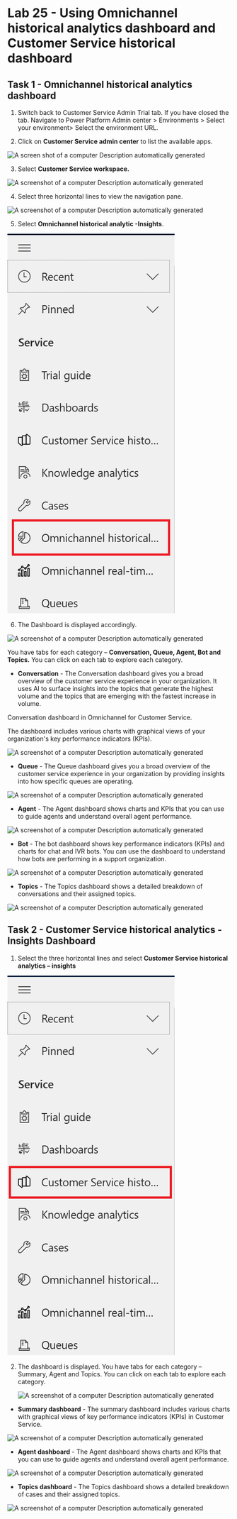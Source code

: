 # Lab 25 - Using Omnichannel historical analytics dashboard and Customer Service historical dashboard

## Task 1 - Omnichannel historical analytics dashboard

1.  Switch back to Customer Service Admin Trial tab. If you have closed
    the tab. Navigate to Power Platform Admin center \> Environments \>
    Select your environment\> Select the environment URL.

2.  Click on **Customer Service admin center** to list the available
    apps.

![A screen shot of a computer Description automatically
generated](./media/media24/image1.png)

3.  Select **Customer Service workspace.**

![A screenshot of a computer Description automatically
generated](./media/media24/image2.png)

4.  Select three horizontal lines to view the navigation pane.

![A screenshot of a computer Description automatically
generated](./media/media24/image3.png)

5.  Select **Omnichannel historical analytic -Insights**.

![](./media/media24/image4.png)

6.  The Dashboard is displayed accordingly.

![A screenshot of a computer Description automatically
generated](./media/media24/image5.png)

You have tabs for each category – **Conversation, Queue, Agent, Bot and
Topics.** You can click on each tab to explore each category.

-    **Conversation** - The Conversation dashboard gives you a broad overview of the customer service experience in your organization. It uses AI to surface insights into the topics that generate the highest volume and the topics that are emerging with the fastest increase in volume.

Conversation dashboard in Omnichannel for Customer Service.

The dashboard includes various charts with graphical views of your organization's key performance indicators (KPIs).

![A screenshot of a computer Description automatically
generated](./media/media24/image6.png)

-    **Queue** - The Queue dashboard gives you a broad overview of the customer service experience in your organization by providing insights into how specific queues are operating.

![A screenshot of a computer Description automatically
generated](./media/media24/image7.png)

-    **Agent** - The Agent dashboard shows charts and KPIs that you can use to guide agents and understand overall agent performance.

![A screenshot of a computer Description automatically
generated](./media/media24/image8.png)

-    **Bot** - The bot dashboard shows key performance indicators (KPIs) and charts for chat and IVR bots. You can use the dashboard to understand how bots are performing in a support organization.

![A screenshot of a computer Description automatically
generated](./media/media24/image9.png)

-    **Topics** - The Topics dashboard shows a detailed breakdown of conversations and their assigned topics. 

![A screenshot of a computer Description automatically
generated](./media/media24/image10.png)

## Task 2 - Customer Service historical analytics - Insights Dashboard

1. Select the three horizontal lines and select **Customer Service
historical analytics – insights**

![](./media/media24/image11.png)

2. The dashboard is displayed. You have tabs for each category – Summary, Agent and Topics. You can click on each tab to explore each category.

    ![A screenshot of a computer Description automatically
generated](./media/media24/image12.png)

-    **Summary dashboard** - The summary dashboard includes various charts with graphical views of key performance indicators (KPIs) in Customer Service.

   ![A screenshot of a computer Description automatically
generated](./media/media25/image25.31.jpg)
  
-    **Agent dashboard** - The Agent dashboard shows charts and KPIs that you can use to guide agents and understand overall agent performance.

  ![A screenshot of a computer Description automatically
generated](./media/media25/image25.29.jpg)
  
-    **Topics dashboard** - The Topics dashboard shows a detailed breakdown of cases and their assigned topics.

![A screenshot of a computer Description automatically
generated](./media/media25/image25.30.jpg)

